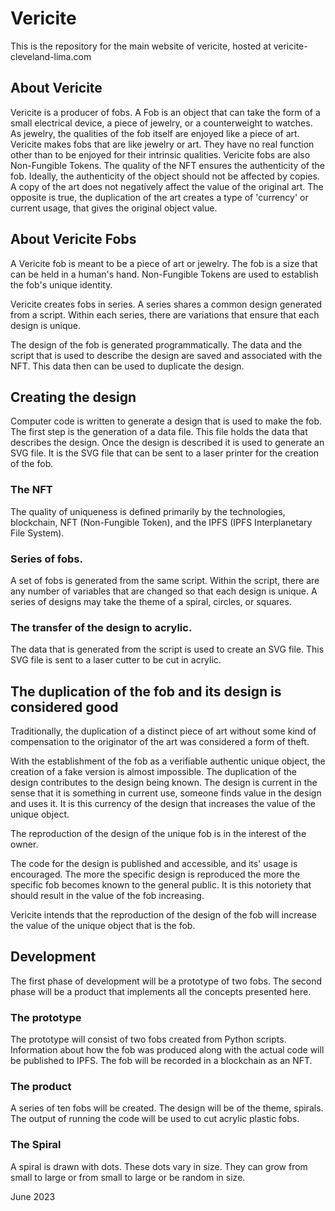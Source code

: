 # Vericite
This is the repository for the main website of vericite, hosted at vericite-cleveland-lima.com

## About Vericite

Vericite is a producer of fobs. A Fob is an object that can take the form of a small electrical device, a piece of jewelry, or a counterweight to watches. As jewelry, the qualities of the fob itself are enjoyed like a piece of art. Vericite makes fobs that are like jewelry or art. They have no real function other than to be enjoyed for their intrinsic qualities. Vericite fobs are also Non-Fungible Tokens. The quality of the NFT ensures the authenticity of the fob. Ideally, the authenticity of the object should not be affected by copies. A copy of the art does not negatively affect the value of the original art. The opposite is true, the duplication of the art creates a type of 'currency' or current usage, that gives the original object value.

## About Vericite Fobs

A Vericite fob is meant to be a piece of art or jewelry.
The fob is a size that can be held in a human's hand.
Non-Fungible Tokens are used to establish the fob's unique identity.

Vericite creates fobs in series. A series shares a common design generated from a script. Within each series, there are variations that ensure that each design is unique.

The design of the fob is generated programmatically.
The data and the script that is used to describe the design are saved and associated with the NFT. This data then can be used to duplicate the design.

## Creating the design

Computer code is written to generate a design that is used to make the fob.  The first step is the generation of a data file. This file holds the data that describes the design. Once the design is described it is used to generate an SVG file. It is the SVG file that can be sent to a laser printer for the creation of the fob.

### The NFT

The quality of uniqueness is defined primarily by the technologies, blockchain, NFT (Non-Fungible Token), and the IPFS (IPFS Interplanetary File System).

### Series of fobs. 

A set of fobs is generated from the same script. Within the script, there are any number of variables that are changed so that each design is unique. A series of designs may take the theme of a spiral, circles, or squares.

### The transfer of the design to acrylic.

The data that is generated from the script is used to create an SVG file. This SVG file is sent to a laser cutter to be cut in acrylic.

## The duplication of the fob and its design is considered good

Traditionally, the duplication of a distinct piece of art without some kind of compensation to the originator of the art was considered a form of theft.

With the establishment of the fob as a verifiable authentic unique object, the creation of a fake version is almost impossible. The duplication of the design contributes to the design being known. The design is current in the sense that it is something in current use, someone finds value in the design and uses it. It is this currency of the design that increases the value of the unique object.

The reproduction of the design of the unique fob is in the interest of the owner.

The code for the design is published and accessible, and its' usage is encouraged. The more the specific design is reproduced the more the specific fob becomes known to the general public. It is this notoriety that should result in the value of the fob increasing. 

Vericite intends that the reproduction of the design of the fob will increase the value of the unique object that is the fob.

## Development

The first phase of development will be a prototype of two fobs.
The second phase will be a product that implements all the concepts presented here.

### The prototype

The prototype will consist of two fobs created from Python scripts.
Information about how the fob was produced along with the actual code will be published to IPFS.
The fob will be recorded in a blockchain as an NFT. 

### The product

A series of ten fobs will be created. The design will be of the theme, spirals. The output of running the code will be used to cut acrylic plastic fobs.

### The Spiral

A spiral is drawn with dots. These dots vary in size. They can grow from small to large or from small to large or be random in size. 

June 2023
